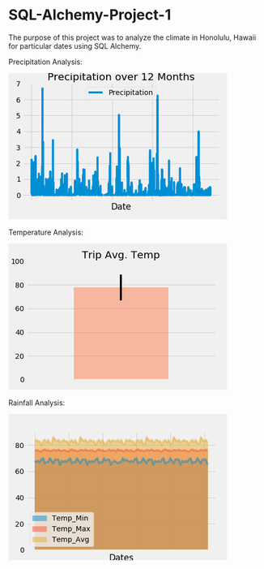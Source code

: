 # SQL-Alchemy-Project-1

The purpose of this project was to analyze the climate in Honolulu, Hawaii for particular dates using SQL Alchemy.

  Precipitation Analysis:
 

![Image Description](https://github.com/parin225/SQL-Alchemy-Project-1/blob/master/Images/precipitation_12_months.png)

  Temperature Analysis:
  
![Image Description](https://github.com/parin225/SQL-Alchemy-Project-1/blob/master/Images/trip_avg_temp.png)
 
  Rainfall Analysis:
 
 ![Image Description](https://github.com/parin225/SQL-Alchemy-Project-1/blob/master/Images/rainfall.png)
  
